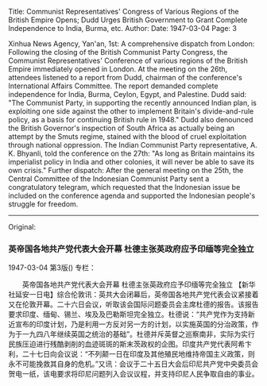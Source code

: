 Title: Communist Representatives' Congress of Various Regions of the British Empire Opens; Dudd Urges British Government to Grant Complete Independence to India, Burma, etc.
Author:
Date: 1947-03-04
Page: 3

Xinhua News Agency, Yan'an, 1st: A comprehensive dispatch from London: Following the closing of the British Communist Party Congress, the Communist Representatives' Conference of various regions of the British Empire immediately opened in London. At the meeting on the 26th, attendees listened to a report from Dudd, chairman of the conference's International Affairs Committee. The report demanded complete independence for India, Burma, Ceylon, Egypt, and Palestine. Dudd said: "The Communist Party, in supporting the recently announced Indian plan, is exploiting one side against the other to implement Britain's divide-and-rule policy, as a basis for continuing British rule in 1948." Dudd also denounced the British Governor's inspection of South Africa as actually being an attempt by the Smuts regime, stained with the blood of cruel exploitation through national oppression. The Indian Communist Party representative, A. K. Bhyanli, told the conference on the 27th: "As long as Britain maintains its imperialist policy in India and other colonies, it will never be able to save its own crisis." Further dispatch: After the general meeting on the 25th, the Central Committee of the Indonesian Communist Party sent a congratulatory telegram, which requested that the Indonesian issue be included on the conference agenda and supported the Indonesian people's struggle for freedom.



<hr /> 

Original: 


### 英帝国各地共产党代表大会开幕  杜德主张英政府应予印缅等完全独立

1947-03-04
第3版()
专栏：

　　英帝国各地共产党代表大会开幕
    杜德主张英政府应予印缅等完全独立
    【新华社延安一日电】综合伦敦讯：英共大会闭幕后，英帝国各地共产党代表会议紧接着又在伦敦开幕。二十六日会议，听取该会国际问题委员会主席杜德的报告。该报告要求印度、缅甸、锡兰、埃及及巴勒斯坦完全独立。杜德说：“共产党作为支持新近宣布的印度计划，乃是利用一方反对另一方的计划，以实施英国的分治政策，作为于一九四八年继续英国之统治的基础”。杜德并斥英督之巡察南非，实际为实行民族压迫进行残酷剥削的血迹斑斑的斯末茨政权的企图。印度共产党代表阿希卞利，二十七日向会议说：“不列颠一日在印度及其他殖民地维持帝国主义政策，则永不可能挽救其自身的危机。”又讯：会议于二十五日大会后印尼共产党中央委员会贺电一纸，该电要求将印尼问题列入会议议程，并支持印尼人民争取自由的事业。
